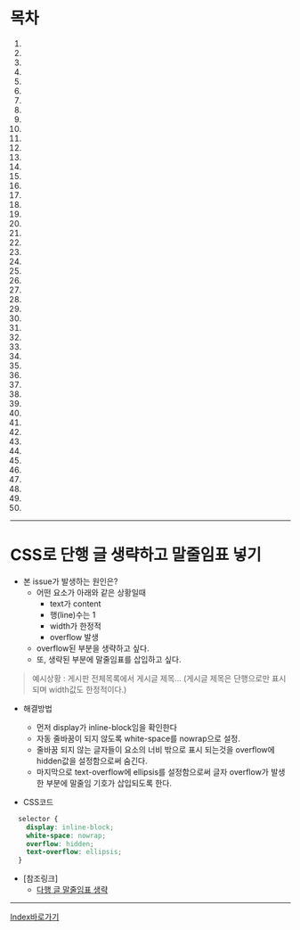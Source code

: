 # 목차
  1. []()
  2. []()
  3. []()
  4. []()
  5. []()
  6. []()
  7. []()
  8. []()
  9. []()
  10. []()
  11. []()
  12. []()
  13. []()
  14. []()
  15. []()
  16. []()
  17. []()
  18. []()
  19. []()
  20. []()
  21. []()
  22. []()
  23. []()
  24. []()
  25. []()
  26. []()
  27. []()
  28. []()
  29. []()
  30. []()
  31. []()
  32. []()
  33. []()
  34. []()
  35. []()
  36. []()
  37. []()
  38. []()
  39. []()
  40. []()
  41. []()
  42. []()
  43. []()
  44. []()
  45. []()
  46. []()
  47. []()
  48. []()
  49. []()
  50. []()

------

# CSS로 단행 글 생략하고 말줄임표 넣기
  - 본 issue가 발생하는 원인은?
    - 어떤 요소가 아래와 같은 상황일때
      - text가 content
      - 행(line)수는 1
      - width가 한정적
      - overflow 발생
    - overflow된 부분을 생략하고 싶다.
    - 또, 생략된 부분에 말줄임표를 삽입하고 싶다.

  > 예시상황 : 게시판 전체목록에서 게시글 제목...
  > (게시글 제목은 단행으로만 표시되며 width값도 한정적이다.)

  - 해결방법
    - 먼저 display가 inline-block임을 확인한다
    - 자동 줄바꿈이 되지 않도록 white-space를 nowrap으로 설정.
    - 줄바꿈 되지 않는 글자들이 요소의 너비 밖으로 표시 되는것을 overflow에 hidden값을 설정함으로써 숨긴다.
    - 마지막으로 text-overflow에 ellipsis를 설정함으로써 글자 overflow가 발생한 부분에 말줄임 기호가 삽입되도록 한다.

  - CSS코드
  ```css
    selector {
      display: inline-block;
      white-space: nowrap;
      overflow: hidden;
      text-overflow: ellipsis;
    }
  ```
  - [참조링크]
    - [다행 글 말줄임표 생략](https://codepen.io/martinwolf/pen/qlFdp)


------

[Index바로가기](https://github.com/seromkim1005/study)
